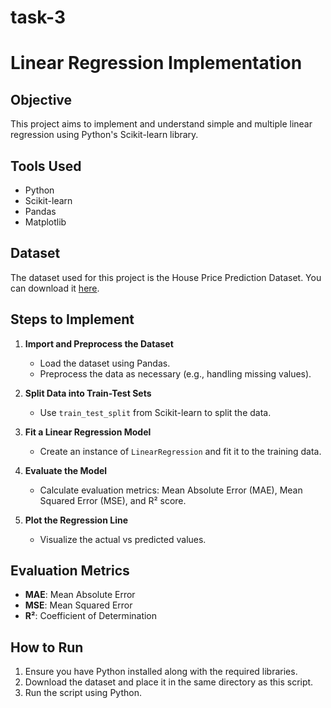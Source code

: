 # task-3
# Linear Regression Implementation

## Objective
This project aims to implement and understand simple and multiple linear regression using Python's Scikit-learn library.

## Tools Used
- Python
- Scikit-learn
- Pandas
- Matplotlib

## Dataset
The dataset used for this project is the House Price Prediction Dataset. You can download it [here](link_to_download).

## Steps to Implement
1. **Import and Preprocess the Dataset**
   - Load the dataset using Pandas.
   - Preprocess the data as necessary (e.g., handling missing values).

2. **Split Data into Train-Test Sets**
   - Use `train_test_split` from Scikit-learn to split the data.

3. **Fit a Linear Regression Model**
   - Create an instance of `LinearRegression` and fit it to the training data.

4. **Evaluate the Model**
   - Calculate evaluation metrics: Mean Absolute Error (MAE), Mean Squared Error (MSE), and R² score.

5. **Plot the Regression Line**
   - Visualize the actual vs predicted values.

## Evaluation Metrics
- **MAE**: Mean Absolute Error
- **MSE**: Mean Squared Error
- **R²**: Coefficient of Determination

## How to Run
1. Ensure you have Python installed along with the required libraries.
2. Download the dataset and place it in the same directory as this script.
3. Run the script using Python.


